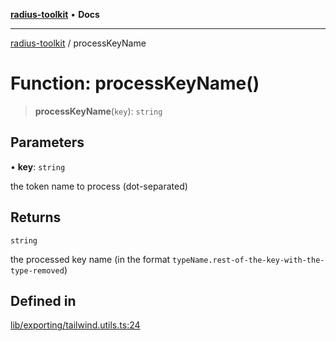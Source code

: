 [**radius-toolkit**](../README.md) • **Docs**

***

[radius-toolkit](../globals.md) / processKeyName

# Function: processKeyName()

> **processKeyName**(`key`): `string`

## Parameters

• **key**: `string`

the token name to process (dot-separated)

## Returns

`string`

the processed key name (in the format `typeName.rest-of-the-key-with-the-type-removed`)

## Defined in

[lib/exporting/tailwind.utils.ts:24](https://github.com/rangle/radius-token-tango/blob/5b6e6f5adbda55f8c41a4c8308d1d8885a9b9a2f/packages/radius-toolkit/src/lib/exporting/tailwind.utils.ts#L24)

